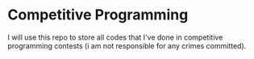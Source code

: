 # Competitive Programming

I will use this repo to store all codes that I've done in competitive programming contests (i am not responsible for any crimes committed).

